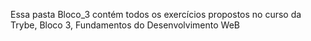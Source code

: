 Essa pasta Bloco_3 contém todos os exercícios propostos no curso da Trybe, Bloco 3, Fundamentos do Desenvolvimento WeB
